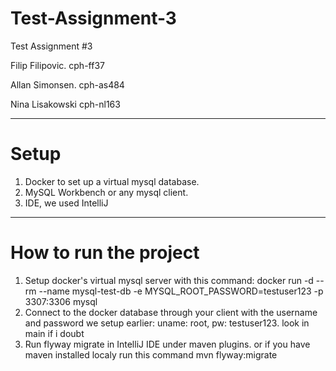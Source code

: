 # Test-Assignment-3
Test Assignment #3

Filip Filipovic. cph-ff37

Allan Simonsen. cph-as484

Nina Lisakowski cph-nl163
____
# Setup

1. Docker to set up a virtual mysql database.
2. MySQL Workbench or any mysql client.
3. IDE, we used IntelliJ

______
# How to run the project

1. Setup docker's virtual mysql server with this command: docker run -d --rm --name mysql-test-db -e MYSQL_ROOT_PASSWORD=testuser123 -p 3307:3306 mysql
2. Connect to the docker database through your client with the username and password we setup earlier: uname: root, pw: testuser123. look in main if i doubt
3. Run flyway migrate in IntelliJ IDE under maven plugins. or if you have maven installed localy run this command  mvn flyway:migrate


